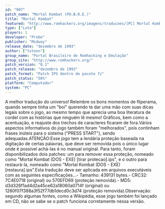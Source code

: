```yaml
---
id: "907"
patch_name: "Mortal Kombat (PO.B.R.E.)"
title: "Mortal Kombat"
featured: "http://www.romhackers.org/imagens/traducoes/[PC] Mortal Kombat - PoBRE - 1.png"
type: ["Luta"]
players: 1
developer: "Probe"
publisher: "Midway"
release_date: "dezembro de 1993"
author: ["tvtoon"]
group_name: "Portal Brasileiro de Romhacking e Emulação"
group_site: "http://www.romhackers.org/"
patch_version: "0.1"
patch_release: "dezembro de 1993"
patch_format: "Patch IPS dentro de pacote 7z"
patch_status: "50%"
platform: "Computador"
system: "PC"
---
```


A melhor tradução do universo! Relembre os bons momentos de fliperama, quando sempre tinha um "boi" querendo te dar uma mão com suas dicas legais sobre o jogo, ao mesmo tempo que aprecia uma boa literatura de cordel com as histórias que ninguém lê mesmo! Gráficos, bem como a acentuação, e reajuste dos trechos de caracteres ficaram de fora.Vários aspectos informativos do jogo também foram "melhorados", pois continham frases inúteis para o sistema ("PRESS START"), sendo adequadas.ATENÇÃO:Esse jogo tem a lendária proteção baseada na digitação de certas palavras, que deve ser removida pois o único lugar onde é possível achá-las é no manual original. Para tanto, foram disponibilizados dois patches: um para remover essa proteção, nomeado como "Mortal Kombat (DOS - EXE) [tirar protecao].ips", e o outro para restaurá-la, nomeado como "Mortal Kombat (DOS - EXE) [restaura].ips".Esta tradução deve ser aplicada em arquivos executáveis com as seguintes especificações...- Tamanho: 439131 bytes.- CRC32: 7C4E0718 (original) ou 570EFD69 (proteção removida).- MD5: d3d326f1ad4d2a45ce62a18060a0714f (original) ou 1280f07f388a3f52f77db1decd0c3d74 (proteção removida).Observação: segundo algumas fontes, como a Wikipédia, esse jogo também foi lançado em CD, não se sabe se o patch funciona corretamente nessa versão.